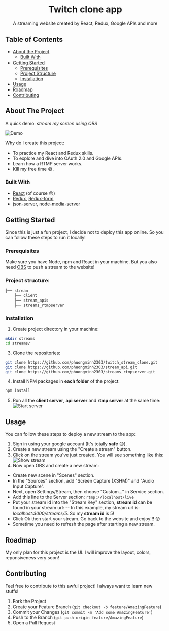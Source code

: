 <p align="center">
	<h1 align="center">Twitch clone app</h1>
	<p align="center"> A streaming website created by React, Redux, Google 			APIs and more
	</p>
</p>

<!-- TABLE OF CONTENTS -->

## Table of Contents

- [About the Project](#about-the-project)
  - [Built With](#built-with)
- [Getting Started](#getting-started)
  - [Prerequisites](#prerequisites)
  - [Project Structure](#project-structure)
  - [Installation](#installation)
- [Usage](#usage)
- [Roadmap](#roadmap)
- [Contributing](#contributing)

<!-- ABOUT THE PROJECT -->

## About The Project

A quick demo: _stream my screen using OBS_

![Demo](https://www.dl.dropboxusercontent.com/s/ecg4fjwub344ure/demo.gif?dl=0)

Why do I create this project:

- To practice my React and Redux skills.
- To explore and dive into OAuth 2.0 and Google APIs.
- Learn how a RTMP server works.
- Kill my free time 😅.

### Built With

- [React](https://reactjs.org/) (of course 🙃)
- [Redux](https://redux.js.org/), [Redux-form](https://redux-form.com/8.2.2/)
- [json-server](https://github.com/typicode/json-server), [node-media-server](https://github.com/illuspas/Node-Media-Server)

<!-- GETTING STARTED -->

## Getting Started

Since this is just a fun project, I decide not to deploy this app online. So you can follow these steps to run it locally!

### Prerequisites

Make sure you have Node, npm and React in your machine. But you also need [OBS](https://obsproject.com/) to push a stream to the website!

### Project structure:

```bash
├── stream
    ├── client
    ├── stream_apis
    ├── streams_rtmpserver
```

### Installation

1. Create project directory in your machine:

```sh
mkdir streams
cd streams/
```

3. Clone the repositories:

```sh
git clone https://github.com/phuongminh2303/twitch_stream_clone.git
git clone https://github.com/phuongminh2303/stream_api.git
git clone https://github.com/phuongminh2303/streams_rtmpserver.git
```

4. Install NPM packages in **each folder** of the project:

```sh
npm install
```

5. Run all the **client server**, **api server** and **rtmp server** at the same time:
   ![Start server](https://dl.dropboxusercontent.com/s/9l5k7a7f3k5t33u/start_server.gif?dl=0)

<!-- USAGE EXAMPLES -->

## Usage

You can follow these steps to deploy a new stream to the app:

1. Sign in using your google account (It's totally **safe** 😉).
2. Create a new stream using the "Create a stream" button.
3. Click on the stream you've just created. You will see something like this:
   ![Show stream](https://www.dropbox.com/s/0qyg1q3eo4i1e3x/test_stream.png?dl=1)
4. Now open OBS and create a new stream:

- Create new scene in "Scenes" section.
- In the "Sources" section, add "Screen Capture (XSHM)" and "Audio Input Capture".
- Next, open Settings/Stream, then choose "Custom..." in Service section.
- Add this line to the Server section: `rtmp://localhost/live`
- Put your stream id into the "Stream Key" section, **stream id** can be found in your stream url:
  -- In this example, my stream url is: _localhost:3000/streams/5_. So my **stream id** is 5!
- Click Ok then start your stream. Go back to the website and enjoy!!! 😙
- Sometime you need to refresh the page after starting a new stream.

<!-- ROADMAP -->

## Roadmap

My only plan for this project is the UI. I will improve the layout, colors, reponsiveness very soon!

<!-- CONTRIBUTING -->

## Contributing

Feel free to contribute to this awful project! I always want to learn new stuffs!

1. Fork the Project
2. Create your Feature Branch (`git checkout -b feature/AmazingFeature`)
3. Commit your Changes (`git commit -m 'Add some AmazingFeature'`)
4. Push to the Branch (`git push origin feature/AmazingFeature`)
5. Open a Pull Request
